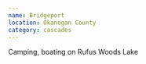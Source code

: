 ```yaml
---
name: Bridgeport
location: Okanogan County
category: cascades
---
```


Camping, boating on Rufus Woods Lake

